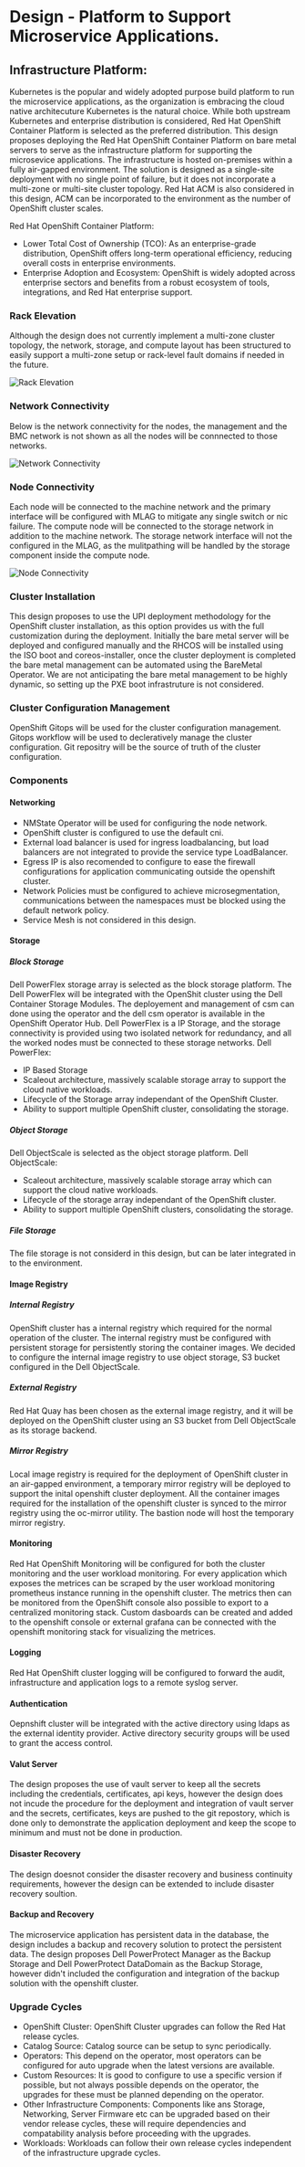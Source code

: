 # Design - Platform to Support Microservice Applications.

## Infrastructure Platform:
Kubernetes is the popular and widely adopted purpose build platform to run the microservice applications, as the organization is embracing the cloud native architecuture Kubernetes is the natural choice. While both upstream Kubernetes and enterprise distribution is considered, Red Hat OpenShift Container Platform is selected as the preferred distribution. This design proposes deploying the Red Hat OpenShift Container Platform on bare metal servers to serve as the infrastructure platform for supporting the microsevice applications. The infrastructure is hosted on-premises within a fully air-gapped environment. The solution is designed as a single-site deployment with no single point of failure, but it does not incorporate a multi-zone or multi-site cluster topology. Red Hat ACM is also considered in this design, ACM can be incorporated to the environment as the number of OpenShift cluster scales.

Red Hat OpenShift Container Platform:
* Lower Total Cost of Ownership (TCO): As an enterprise-grade distribution, OpenShift offers long-term operational efficiency, reducing overall costs in enterprise environments.
* Enterprise Adoption and Ecosystem: OpenShift is widely adopted across enterprise sectors and benefits from a robust ecosystem of tools, integrations, and Red Hat enterprise support.

### Rack Elevation
Although the design does not currently implement a multi-zone cluster topology, the network, storage, and compute layout has been structured to easily support a multi-zone setup or rack-level fault domains if needed in the future.

![Rack Elevation](https://github.com/user-attachments/assets/abc3c592-330b-4574-8e75-16f98da54d4f)

### Network Connectivity
Below is the network connectivity for the nodes, the management and the BMC network is not shown as all the nodes will be connnected to those networks.

![Network Connectivity](https://github.com/user-attachments/assets/837d00d2-30f4-4339-8226-67b5ee45d81d)

### Node Connectivity
Each node will be connected to the machine network and the primary interface will be configured with MLAG to mitigate any single switch or nic failure. The compute node will be connected to the storage network in addition to the machine network. The storage network interface will not the configured in the MLAG, as the mulitpathing will be handled by the storage component inside the compute node.

![Node Connectivity](https://github.com/user-attachments/assets/7b70dce3-61e5-4ae4-8184-4dc40e6da1a7)

### Cluster Installation
This design proposes to use the UPI deployment methodology for the OpenShift cluster installation, as this option provides us with the full customization during the deployment. Initially the bare metal server will be deployed and configured manually and the RHCOS will be installed using the ISO boot and coreos-installer, once the cluster deployment is completed the bare metal management can be automated using the BareMetal Operator. We are not anticipating the bare metal management to be highly dynamic, so setting up the PXE boot infrastruture is not considered.

### Cluster Configuration Management
OpenShift Gitops will be used for the cluster configuration management. Gitops workflow will be used to decleratively manage the cluster configuration. Git repositry will be the source of truth of the cluster configuration.

### Components

#### Networking

* NMState Operator will be used for configuring the node network.
* OpenShift cluster is configured to use the default cni. 
* External load balancer is used for ingress loadbalancing, but load balancers are not integrated to provide the service type LoadBalancer.
* Egress IP is also recomended to configure to ease the firewall configurations for application communicating outside the openshift cluster.
* Network Policies must be configured to achieve microsegmentation, communications between the namespaces must be blocked using the default network policy.
* Service Mesh is not considered in this design.

#### Storage

##### Block Storage
Dell PowerFlex storage array is selected as the block storage platform. The Dell PowerFlex will be integrated with the OpenShit cluster using the Dell Container Storage Modules. The deployement and management of csm can done using the operator and the dell csm operator is available in the OpenShift Operator Hub.
Dell PowerFlex is a IP Storage, and the storage connectivity is provided using two isolated network for redundancy, and all the worked nodes must be connected to these storage networks.
Dell PowerFlex:
* IP Based Storage
* Scaleout architecture, massively scalable storage array to support the cloud native workloads.
* Lifecycle of the Storage array independant of the OpenShift Cluster.
* Ability to support multiple OpenShift cluster, consolidating the storage.

##### Object Storage
Dell ObjectScale is selected as the object storage platform.
Dell ObjectScale:
* Scaleout architecture, massively scalable storage array which can support the cloud native workloads.
* Lifecycle of the storage array independant of the OpenShift cluster.
* Ability to support multiple OpenShift clusters, consolidating the storage.

##### File Storage
The file storage is not considerd in this design, but can be later integrated in to the environment.

#### Image Registry

##### Internal Registry
OpenShift cluster has a internal registry which required for the normal operation of the cluster. The internal registry must be configured with persistent storage for persistently storing the container images. We decided to configure the internal image registry to use object storage, S3 bucket configured in the Dell ObjectScale.

##### External Registry
Red Hat Quay has been chosen as the external image registry, and it will be deployed on the OpenShift cluster using an S3 bucket from Dell ObjectScale as its storage backend. 

##### Mirror Registry
Local image registry is required for the deployment of OpenShift cluster in an air-gapped environment, a temporary mirror registry will be deployed to support the inital openshift cluster deployment. All the container images required for the installation of the openshift cluster is synced to the mirror registry using the oc-mirror utility. The bastion node will host the temporary mirror registry.

#### Monitoring 
Red Hat OpenShift Monitoring will be configured for both the cluster monitoring and the user workload monitoring. For every application which exposes the metrices can be scraped by the user workload monitoring prometheus instance running in the openshift cluster. The metrics then can be monitored from the OpenShift console also possible to export to a centralized monitoring stack. Custom dasboards can be created and added to the openshift console or external grafana can be connected with the openshift monitoring stack for visualizing the metrices.

#### Logging
Red Hat OpenShift cluster logging will be configured to forward the audit, infrastructure and application logs to a remote syslog server.

#### Authentication
Oepnshift cluster will be integrated with the active directory using ldaps as the external identity provider. Active directory security groups will be used to grant the access control.

#### Valut Server
The design proposes the use of vault server to keep all the secrets including the credentials, certificates, api keys, however the design does not incude the procedure for the deployment and integration of vault server and the secrets, certificates, keys are pushed to the git repostory, which is done only to demonstrate the application deployment and keep the scope to minimum and must not be done in production.

#### Disaster Recovery
The design doesnot consider the disaster recovery and business continuity requirements, however the design can be extended to include disaster recovery soultion.

#### Backup and Recovery
The microservice application has persistent data in the database, the design includes a backup and recovery solution to protect the persistent data. The design proposes Dell PowerProtect Manager as the Backup Storage and Dell PowerProtect DataDomain as the Backup Storage, however didn't included the configuration and integration of the backup solution with the openshift cluster.

### Upgrade Cycles

* OpenShift Cluster: OpenShift Cluster upgrades can follow the Red Hat release cycles.
* Catalog Source: Catalog source can be setup to sync periodically.
* Operators: This depend on the operator, most operators can be configured for auto upgrade when the latest versions are available.
* Custom Resources: It is good to configure to use a specific version if possible, but not always possible depends on the operator, the upgrades for these must be planned depending on the operator.
* Other Infrastructure Components: Components like ans Storage, Networking, Server Firmware etc can be upgraded based on their vendor release cycles, these will require dependencies and compatability analysis before proceeding with the upgrades.
* Workloads: Workloads can follow their own release cycles independent of the infrastructure upgrade cycles.


